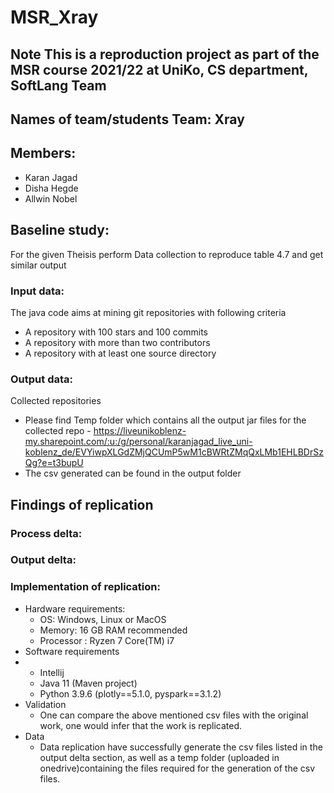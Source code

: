 
MSR_Xray
=================

Note This is a reproduction project as part of the MSR course 2021/22 at UniKo, CS department, SoftLang Team
-------------------------------------------------------------------------------------------------------------------------------------------------------------------------------------------------------------------------------------------------------------------------------

Names of team/students Team: Xray
----------------------------------------------------------------------------------------------------------------------------

Members:
-------------------------------------------------------------------------

-   Karan Jagad 
-   Disha Hegde 
-   Allwin Nobel

Baseline study:
---------------------------------------------------------------------------------------

For the given Theisis  perform Data collection to reproduce table 4.7  and get similar output

### Input data:

The java code aims at mining git repositories with following criteria

-   A repository with 100 stars and 100 commits
-   A repository with more than two contributors
-   A repository with at least one source directory

### Output data:

Collected repositories

-   Please find Temp folder which contains all the output jar files for the collected repo - https://liveunikoblenz-my.sharepoint.com/:u:/g/personal/karanjagad_live_uni-koblenz_de/EVYiwpXLGdZMjQCUmP5wM1cBWRtZMqQxLMb1EHLBDrSzQg?e=t3bupU 
-   The csv generated can be found in the output folder 

Findings of replication
--------------------------------------------------------------------------------------------------------

### Process delta:



### Output delta:



### Implementation of replication:

-   Hardware requirements:
    -   OS: Windows, Linux or MacOS
    -   Memory: 16 GB RAM recommended
    -   Processor : Ryzen 7 Core(TM) i7
-   Software requirements
-   -   Intellij
    -   Java 11 (Maven project)
    -   Python 3.9.6 (plotly==5.1.0, pyspark==3.1.2)
-   Validation
    -   One can compare the above mentioned csv files with the original work, one would infer that the work is replicated.
-   Data
    -  Data replication have successfully generate the csv files listed in the output delta section, as well as a temp folder (uploaded in onedrive)containing the files required for the generation of the csv files.
